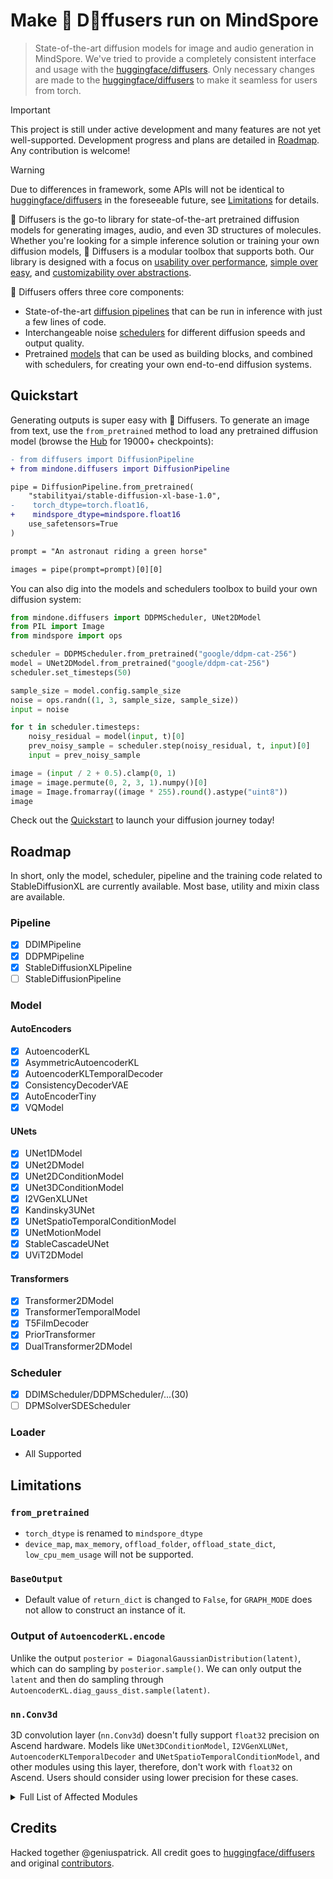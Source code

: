 <!---
Copyright 2022 - The HuggingFace Team. All rights reserved.
Hacked together by / Copyright 2024 Genius Patrick @ MindSpore Team.

Licensed under the Apache License, Version 2.0 (the "License");
you may not use this file except in compliance with the License.
You may obtain a copy of the License at

    http://www.apache.org/licenses/LICENSE-2.0

Unless required by applicable law or agreed to in writing, software
distributed under the License is distributed on an "AS IS" BASIS,
WITHOUT WARRANTIES OR CONDITIONS OF ANY KIND, either express or implied.
See the License for the specific language governing permissions and
limitations under the License.
-->

# Make 🤗 D🧨ffusers run on MindSpore

> State-of-the-art diffusion models for image and audio generation in MindSpore.
> We've tried to provide a completely consistent interface and usage with the [huggingface/diffusers](https://github.com/huggingface/diffusers).
> Only necessary changes are made to the [huggingface/diffusers](https://github.com/huggingface/diffusers) to make it seamless for users from torch.

> [!IMPORTANT]
> This project is still under active development and many features are not yet well-supported.
> Development progress and plans are detailed in [Roadmap](#Roadmap).
> Any contribution is welcome!

> [!WARNING]
> Due to differences in framework, some APIs will not be identical to [huggingface/diffusers](https://github.com/huggingface/diffusers) in the foreseeable future, see [Limitations](#Limitations) for details.

🤗 Diffusers is the go-to library for state-of-the-art pretrained diffusion models for generating images, audio, and even 3D structures of molecules. Whether you're looking for a simple inference solution or training your own diffusion models, 🤗 Diffusers is a modular toolbox that supports both. Our library is designed with a focus on [usability over performance](https://huggingface.co/docs/diffusers/conceptual/philosophy#usability-over-performance), [simple over easy](https://huggingface.co/docs/diffusers/conceptual/philosophy#simple-over-easy), and [customizability over abstractions](https://huggingface.co/docs/diffusers/conceptual/philosophy#tweakable-contributorfriendly-over-abstraction).

🤗 Diffusers offers three core components:

- State-of-the-art [diffusion pipelines](https://huggingface.co/docs/diffusers/api/pipelines/overview) that can be run in inference with just a few lines of code.
- Interchangeable noise [schedulers](https://huggingface.co/docs/diffusers/api/schedulers/overview) for different diffusion speeds and output quality.
- Pretrained [models](https://huggingface.co/docs/diffusers/api/models/overview) that can be used as building blocks, and combined with schedulers, for creating your own end-to-end diffusion systems.

## Quickstart

Generating outputs is super easy with 🤗 Diffusers. To generate an image from text, use the `from_pretrained` method to load any pretrained diffusion model (browse the [Hub](https://huggingface.co/models?library=diffusers&sort=downloads) for 19000+ checkpoints):

```diff
- from diffusers import DiffusionPipeline
+ from mindone.diffusers import DiffusionPipeline

pipe = DiffusionPipeline.from_pretrained(
    "stabilityai/stable-diffusion-xl-base-1.0",
-    torch_dtype=torch.float16,
+    mindspore_dtype=mindspore.float16
    use_safetensors=True
)

prompt = "An astronaut riding a green horse"

images = pipe(prompt=prompt)[0][0]
```

You can also dig into the models and schedulers toolbox to build your own diffusion system:

```python
from mindone.diffusers import DDPMScheduler, UNet2DModel
from PIL import Image
from mindspore import ops

scheduler = DDPMScheduler.from_pretrained("google/ddpm-cat-256")
model = UNet2DModel.from_pretrained("google/ddpm-cat-256")
scheduler.set_timesteps(50)

sample_size = model.config.sample_size
noise = ops.randn((1, 3, sample_size, sample_size))
input = noise

for t in scheduler.timesteps:
    noisy_residual = model(input, t)[0]
    prev_noisy_sample = scheduler.step(noisy_residual, t, input)[0]
    input = prev_noisy_sample

image = (input / 2 + 0.5).clamp(0, 1)
image = image.permute(0, 2, 3, 1).numpy()[0]
image = Image.fromarray((image * 255).round().astype("uint8"))
image
```

Check out the [Quickstart](https://huggingface.co/docs/diffusers/quicktour) to launch your diffusion journey today!

## Roadmap

In short, only the model, scheduler, pipeline and the training code related to StableDiffusionXL are currently available.
Most base, utility and mixin class are available.

### Pipeline
- [x] DDIMPipeline
- [x] DDPMPipeline
- [x] StableDiffusionXLPipeline
- [ ] StableDiffusionPipeline

### Model

#### AutoEncoders

- [x] AutoencoderKL
- [x] AsymmetricAutoencoderKL
- [x] AutoencoderKLTemporalDecoder
- [x] ConsistencyDecoderVAE
- [x] AutoEncoderTiny
- [x] VQModel

#### UNets

- [x] UNet1DModel
- [x] UNet2DModel
- [x] UNet2DConditionModel
- [x] UNet3DConditionModel
- [x] I2VGenXLUNet
- [x] Kandinsky3UNet
- [x] UNetSpatioTemporalConditionModel
- [x] UNetMotionModel
- [x] StableCascadeUNet
- [x] UViT2DModel

#### Transformers

- [x] Transformer2DModel
- [x] TransformerTemporalModel
- [x] T5FilmDecoder
- [x] PriorTransformer
- [x] DualTransformer2DModel

### Scheduler
- [x] DDIMScheduler/DDPMScheduler/...(30)
- [ ] DPMSolverSDEScheduler

### Loader
- All Supported

## Limitations

### `from_pretrained`
- `torch_dtype` is renamed to `mindspore_dtype`
- `device_map`, `max_memory`, `offload_folder`, `offload_state_dict`, `low_cpu_mem_usage` will not be supported.

### `BaseOutput`

- Default value of `return_dict` is changed to `False`, for `GRAPH_MODE` does not allow to construct an instance of it.

### Output of `AutoencoderKL.encode`

Unlike the output `posterior = DiagonalGaussianDistribution(latent)`, which can do sampling by `posterior.sample()`.
We can only output the `latent` and then do sampling through `AutoencoderKL.diag_gauss_dist.sample(latent)`.

### `nn.Conv3d`

3D convolution layer (`nn.Conv3d`) doesn't fully support `float32` precision on Ascend hardware. Models like `UNet3DConditionModel`, `I2VGenXLUNet`, `AutoencoderKLTemporalDecoder` and `UNetSpatioTemporalConditionModel`, and other modules using this layer, therefore, don't work with `float32` on Ascend. Users should consider using lower precision for these cases.

<details>
  <summary>Full List of Affected Modules</summary>

  - Models
    - UNet3DConditionModel
    - I2VGenXLUNet
    - AutoencoderKLTemporalDecoder
    - UNetSpatioTemporalConditionModel
  - Layers & Modules
    - TemporalConvLayer
    - TemporalResnetBlock
    - SpatioTemporalResBlock
    - UNetMidBlock3DCrossAttn
    - CrossAttnDownBlock3D
    - DownBlock3D
    - CrossAttnUpBlock3D
    - UpBlock3D
    - MidBlockTemporalDecoder
    - UpBlockTemporalDecoder
    - UNetMidBlockSpatioTemporal
    - DownBlockSpatioTemporal
    - CrossAttnDownBlockSpatioTemporal
    - UpBlockSpatioTemporal
    - CrossAttnUpBlockSpatioTemporal

  Please note, this list comprehensively includes all modules impacted by the limited support for float32 precision in nn.Conv3d within MindSpore on certain hardware environments.

</details>

## Credits

Hacked together @geniuspatrick.
All credit goes to [huggingface/diffusers](https://github.com/huggingface/diffusers) and original [contributors](https://github.com/huggingface/diffusers#credits).
